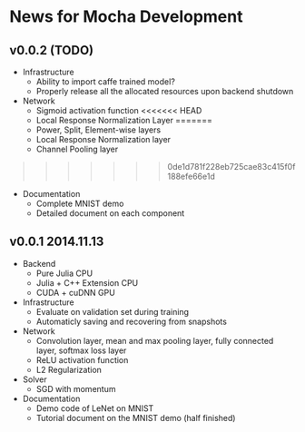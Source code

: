 # News for Mocha Development

## v0.0.2 (TODO)

* Infrastructure
  * Ability to import caffe trained model?
  * Properly release all the allocated resources upon backend shutdown
* Network
  * Sigmoid activation function
<<<<<<< HEAD
  * Local Response Normalization Layer
=======
  * Power, Split, Element-wise layers
  * Local Response Normalization layer
  * Channel Pooling layer
>>>>>>> 0de1d781f228eb725cae83c415f0f188efe66e1d
* Documentation
  * Complete MNIST demo
  * Detailed document on each component

## v0.0.1 2014.11.13

* Backend
  * Pure Julia CPU
  * Julia + C++ Extension CPU
  * CUDA + cuDNN GPU
* Infrastructure
  * Evaluate on validation set during training
  * Automaticly saving and recovering from snapshots
* Network
  * Convolution layer, mean and max pooling layer, fully connected layer, softmax loss layer
  * ReLU activation function
  * L2 Regularization
* Solver
  * SGD with momentum
* Documentation
  * Demo code of LeNet on MNIST
  * Tutorial document on the MNIST demo (half finished)
